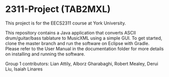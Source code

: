# 2311-Project (TAB2MXL)
This project is for the EECS2311 course at York University.

This repository contains a Java application that converts ASCII drum/guitar/bass tablature to MusicXML using a simple GUI.
To get started, clone the master branch and run the software on Eclipse with Gradle. Please refer to the User Manual in the documentation folder for more details on installing and running the software.



Group 1 contributors: Lian Attily, Alborz Gharabaghi, Robert Mealey, Derui Liu, Isaiah Linares
